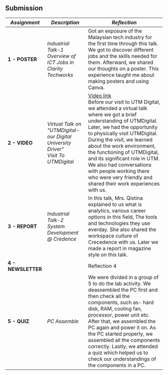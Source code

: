 ## Submission
| ***Assignment*** | ***Description***  | ***Reflection*** |
| ----- |  ------ | ----- | 
| **1 - POSTER** | *Industrial Talk-1<br>Overview of ICT Jobs in Clarity Techworks* | Got an exposure of the Malaysian tech industry for the first time through this talk. We got to discover different jobs and the skills needed for them. Afterward, we shared our thoughts on a poster. This experience taught me about making posters and using Canva. | 
| **2 - VIDEO** | *Virtual Talk on "UTMDigital- our Digital University Driver"<br>Visit To UTMDigital* | [Video link](https://drive.google.com/file/d/1dDFoLoXUEoc9mpdpDdKMQQEs3vR-gZ7C/view)<br> Before our visit to UTM Digital, we attended a virtual talk where we got a brief understanding of UTMDigital. Later, we had the opportunity to physically visit UTMDigital. During the visit, we learned about the work environment, the functioning of UTMDigital, and its significant role in UTM. We also had conversations with people working there who were very friendly and shared their work experiences with us. | 
| **3 - REPORT** | *Industrial Talk-2<br>System Development @ Credence* | In this talk, Mrs. Qistina explained to us what is analytics, various career options in this field, The tools and technologies they use everday. She also shared the workspace culture of Crecedence with us. Later we made a report in magazine style on this talk. | 
| **4 - NEWSLETTER** |  | Reflection 4 |
| **5 - QUIZ** | *PC Assemble* | We were divided in a group of 5 to do the lab activity. We deassembled the PC first and then check all the components, such as- hard disk, RAM, cooling fan, processor, power unit etc. After that, we assembled the PC again and power it on. As the PC started properly, we assembled all the components correctly. Lastly, we attended a quiz which helped us to check our understandings of the components in a PC.  |
